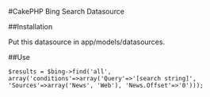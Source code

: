 #CakePHP Bing Search Datasource


##Installation

Put this datasource in app/models/datasources.

##Use

	$results = $bing->find('all', array('conditions'=>array('Query'=>'[search string]', 'Sources'=>array('News', 'Web'), 'News.Offset'=>'0')));